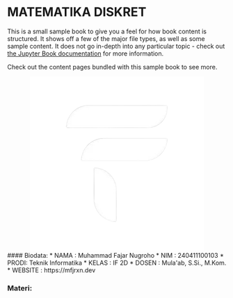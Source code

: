 # MATEMATIKA DISKRET

This is a small sample book to give you a feel for how book content is
structured.
It shows off a few of the major file types, as well as some sample content.
It does not go in-depth into any particular topic - check out [the Jupyter Book documentation](https://jupyterbook.org) for more information.

Check out the content pages bundled with this sample book to see more.

<center>
<img src="img/logo.png"></img>
</center>
#### Biodata:
* NAMA : Muhammad Fajar Nugroho
* NIM : 240411100103
* PRODI: Teknik Informatika
* KELAS : IF 2D
* DOSEN : Mula'ab, S.Si., M.Kom.
* WEBSITE : https://mfjrxn.dev


### Materi:
```{tableofcontents}
```



